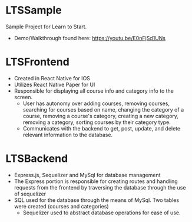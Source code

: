# LTSSample
Sample Project for Learn to Start. 
- Demo/Walkthrough found here: https://youtu.be/E0nFjSd1UNs 

# LTSFrontend
- Created in React Native for IOS
- Utilizes React Native Paper for UI
- Responsible for displaying all course info and category info to the screen.
  - User has autonomy over adding courses, removing courses, searching for courses based on name, changing the category of a course, removing a course's category, creating a new category, removing a category, sorting courses by their category type.
  - Communicates with the backend to get, post, update, and delete relevant information to the database.
 
# LTSBackend
- Express.js, Sequelizer and MySql for database management
- The Express portion is responsible for creating routes and handling requests from the frontend by traversing the database through the use of sequelizer
- SQL used for the database through the means of MySql. Two tables were created (courses and categories)
  - Sequelizer used to abstract database operations for ease of use.
